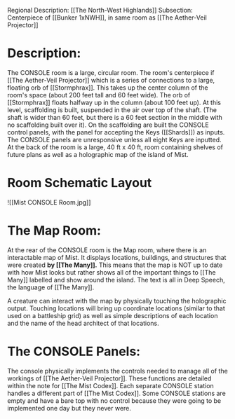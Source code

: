 Regional Description: [[The North-West Highlands]]
Subsection: Centerpiece of [[Bunker 1xNWH]], in same room as [[The Aether-Veil Projector]]
# Description:
The CONSOLE room is a large, circular room. The room's centerpiece if [[The Aether-Veil Projector]] which is a series of connections to a large, floating orb of [[Stormphrax]]. This takes up the center column of the room's space (about 200 feet tall and 60 feet wide). The orb of [[Stormphrax]] floats halfway up in the column (about 100 feet up). At this level, scaffolding is built, suspended in the air over top of the shaft. (The shaft is wider than 60 feet, but there is a 60 feet section in the middle with no scaffolding built over it). On the scaffolding are built the CONSOLE control panels, with the panel for accepting the Keys ([[Shards]]) as inputs. The CONSOLE panels are unresponsive unless all eight Keys are inputted. At the back of the room is a large, 40 ft x 40 ft, room containing shelves of future plans as well as a holographic map of the island of Mist.
# Room Schematic Layout
![[Mist CONSOLE Room.jpg]]
# The Map Room:
At the rear of the CONSOLE room is the Map room, where there is an interactable map of Mist. It displays locations, buildings, and structures that were created **by [[The Many]].** This means that the map is NOT up to date with how Mist looks but rather shows all of the important things to [[The Many]] labelled and show around the island. The text is all in Deep Speech, the language of [[The Many]]. 

A creature can interact with the map by physically touching the holographic output. Touching locations will bring up coordinate locations (similar to that used on a battleship grid) as well as simple descriptions of each location and the name of the head architect of that locations.
# The CONSOLE Panels:
The console physically implements the controls needed to manage all of the workings of [[The Aether-Veil Projector]]. These functions are detailed within the note for [[The Mist Codex]]. Each separate CONSOLE station handles a different part of [[The Mist Codex]]. Some CONSOLE stations are empty and have a bare top with no control because they were going to be implemented one day but they never were. 